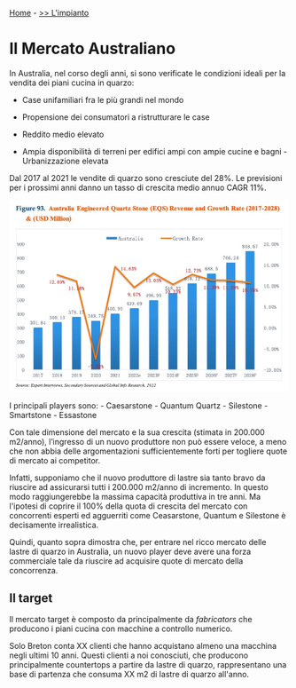 [Home](README.md) - [>> L'impianto](Impianto.md) 



# Il Mercato Australiano

In Australia, nel corso degli anni, si sono verificate le condizioni ideali per
la vendita dei piani cucina in quarzo: 

- Case unifamiliari fra le più grandi
nel mondo 

- Propensione dei consumatori a ristrutturare le case 
- Reddito medio
elevato 

- Ampia disponibilità di terreni per edifici ampi con ampie cucine e
bagni - Urbanizzazione elevata

Dal 2017 al 2021 le vendite di quarzo sono cresciute del 28%. Le previsioni per
i prossimi anni danno un tasso di crescita medio annuo CAGR 11%.



![Grafico Freedonia](img/Australia-GIR2022.jpg)



I principali players sono: - Caesarstone - Quantum Quartz - Silestone -
Smartstone - Essastone

Con tale dimensione del mercato e la sua crescita (stimata in 200.000 m2/anno),
l’ingresso di un nuovo  produttore non può essere veloce, a meno che non abbia
delle argomentazioni sufficientemente forti per  togliere quote di mercato ai
competitor.

Infatti, supponiamo che il nuovo produttore di lastre sia tanto bravo da
riuscire ad assicurarsi tutti  i 200.000 m2/anno di incremento. In questo modo
raggiungerebbe la massima capacità produttiva in tre anni. Ma l'ipotesi di
coprire il 100% della quota di crescita del mercato con concorrenti esperti ed
agguerriti come Ceasarstone, Quantum e Silestone è decisamente irrealistica.

Quindi, quanto sopra dimostra che, per entrare nel ricco mercato delle lastre 
di quarzo in Australia, un nuovo player deve avere una forza commerciale tale 
da riuscire ad acquisire quote di mercato della concorrenza.

## Il target

Il mercato target è composto da principalmente da *fabricators* che producono
i piani cucina con macchine a controllo numerico.

Solo Breton conta XX clienti che hanno acquistano almeno una macchina negli
ultimi 10 anni. Questi clienti a noi conosciuti, che producono principalmente countertops a 
partire da lastre di quarzo, rappresentano una base di partenza che consuma
XX m2 di lastre di quarzo all'anno.


